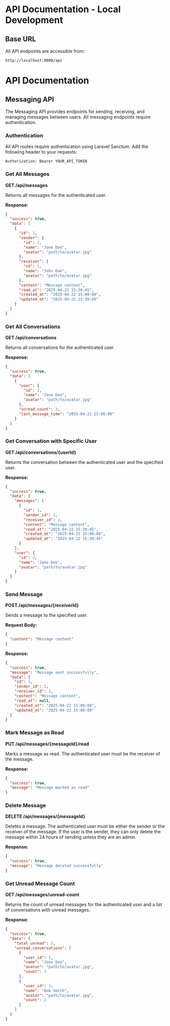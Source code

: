 # API Documentation - Local Development

## Base URL
All API endpoints are accessible from:
```
http://localhost:8000/api
```

# API Documentation

## Messaging API

The Messaging API provides endpoints for sending, receiving, and managing messages between users. All messaging endpoints require authentication.

### Authentication

All API routes require authentication using Laravel Sanctum.
Add the following header to your requests:

```
Authorization: Bearer YOUR_API_TOKEN
```

### Get All Messages

**GET /api/messages**

Returns all messages for the authenticated user.

**Response:**
```json
{
  "success": true,
  "data": [
    {
      "id": 1,
      "sender": {
        "id": 2,
        "name": "Jane Doe",
        "avatar": "path/to/avatar.jpg"
      },
      "receiver": {
        "id": 1,
        "name": "John Doe",
        "avatar": "path/to/avatar.jpg"
      },
      "content": "Message content",
      "read_at": "2025-04-22 15:30:45",
      "created_at": "2025-04-22 15:00:00",
      "updated_at": "2025-04-22 15:30:45"
    }
  ]
}
```

### Get All Conversations

**GET /api/conversations**

Returns all conversations for the authenticated user.

**Response:**
```json
{
  "success": true,
  "data": [
    {
      "user": {
        "id": 2,
        "name": "Jane Doe",
        "avatar": "path/to/avatar.jpg"
      },
      "unread_count": 3,
      "last_message_time": "2025-04-22 15:00:00"
    }
  ]
}
```

### Get Conversation with Specific User

**GET /api/conversations/{userId}**

Returns the conversation between the authenticated user and the specified user.

**Response:**
```json
{
  "success": true,
  "data": {
    "messages": [
      {
        "id": 1,
        "sender_id": 1,
        "receiver_id": 2,
        "content": "Message content",
        "read_at": "2025-04-22 15:30:45",
        "created_at": "2025-04-22 15:00:00",
        "updated_at": "2025-04-22 15:30:45"
      }
    ],
    "user": {
      "id": 2,
      "name": "Jane Doe",
      "avatar": "path/to/avatar.jpg"
    }
  }
}
```

### Send Message

**POST /api/messages/{receiverId}**

Sends a message to the specified user.

**Request Body:**
```json
{
  "content": "Message content"
}
```

**Response:**
```json
{
  "success": true,
  "message": "Message sent successfully",
  "data": {
    "id": 1,
    "sender_id": 1,
    "receiver_id": 2,
    "content": "Message content",
    "read_at": null,
    "created_at": "2025-04-22 15:00:00",
    "updated_at": "2025-04-22 15:00:00"
  }
}
```

### Mark Message as Read

**PUT /api/messages/{messageId}/read**

Marks a message as read. The authenticated user must be the receiver of the message.

**Response:**
```json
{
  "success": true,
  "message": "Message marked as read"
}
```

### Delete Message

**DELETE /api/messages/{messageId}**

Deletes a message. The authenticated user must be either the sender or the receiver of the message.
If the user is the sender, they can only delete the message within 24 hours of sending unless they are an admin.

**Response:**
```json
{
  "success": true,
  "message": "Message deleted successfully"
}
```

### Get Unread Message Count

**GET /api/messages/unread-count**

Returns the count of unread messages for the authenticated user and a list of conversations with unread messages.

**Response:**
```json
{
  "success": true,
  "data": {
    "total_unread": 5,
    "unread_conversations": [
      {
        "user_id": 2,
        "name": "Jane Doe",
        "avatar": "path/to/avatar.jpg",
        "count": 3
      },
      {
        "user_id": 3,
        "name": "Bob Smith",
        "avatar": "path/to/avatar.jpg",
        "count": 2
      }
    ]
  }
}
``` 